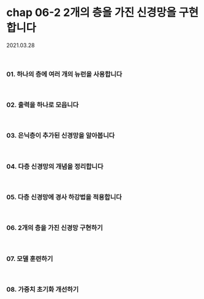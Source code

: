 # chap 06-2 2개의 층을 가진 신경망을 구현합니다

2021.03.28

<br>

### 01. 하나의 층에 여러 개의 뉴런을 사용합니다

<br>

### 02. 출력을 하나로 모읍니다

<br>

### 03. 은닉층이 추가된 신경망을 알아봅니다

<br>

### 04. 다층 신경망의 개념을 정리합니다

<br>

### 05. 다층 신경망에 경사 하강법을 적용합니다

<br>

### 06. 2개의 층을 가진 신경망 구현하기

<br>

### 07. 모델 훈련하기

<br>

### 08. 가중치 초기화 개선하기